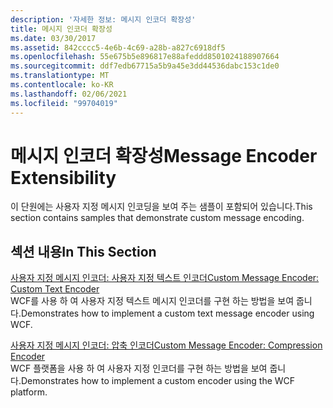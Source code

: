 ```yaml
---
description: '자세한 정보: 메시지 인코더 확장성'
title: 메시지 인코더 확장성
ms.date: 03/30/2017
ms.assetid: 842cccc5-4e6b-4c69-a28b-a827c6918df5
ms.openlocfilehash: 55e675b5e896817e88afeddd8501024188907664
ms.sourcegitcommit: ddf7edb67715a5b9a45e3dd44536dabc153c1de0
ms.translationtype: MT
ms.contentlocale: ko-KR
ms.lasthandoff: 02/06/2021
ms.locfileid: "99704019"
---
```

# <a name="message-encoder-extensibility"></a><span data-ttu-id="b36dc-103">메시지 인코더 확장성</span><span class="sxs-lookup"><span data-stu-id="b36dc-103">Message Encoder Extensibility</span></span>

<span data-ttu-id="b36dc-104">이 단원에는 사용자 지정 메시지 인코딩을 보여 주는 샘플이 포함되어 있습니다.</span><span class="sxs-lookup"><span data-stu-id="b36dc-104">This section contains samples that demonstrate custom message encoding.</span></span>  
  
## <a name="in-this-section"></a><span data-ttu-id="b36dc-105">섹션 내용</span><span class="sxs-lookup"><span data-stu-id="b36dc-105">In This Section</span></span>  

 [<span data-ttu-id="b36dc-106">사용자 지정 메시지 인코더: 사용자 지정 텍스트 인코더</span><span class="sxs-lookup"><span data-stu-id="b36dc-106">Custom Message Encoder: Custom Text Encoder</span></span>](custom-message-encoder-custom-text-encoder.md)  
 <span data-ttu-id="b36dc-107">WCF를 사용 하 여 사용자 지정 텍스트 메시지 인코더를 구현 하는 방법을 보여 줍니다.</span><span class="sxs-lookup"><span data-stu-id="b36dc-107">Demonstrates how to implement a custom text message encoder using WCF.</span></span>  
  
 [<span data-ttu-id="b36dc-108">사용자 지정 메시지 인코더: 압축 인코더</span><span class="sxs-lookup"><span data-stu-id="b36dc-108">Custom Message Encoder: Compression Encoder</span></span>](custom-message-encoder-compression-encoder.md)  
 <span data-ttu-id="b36dc-109">WCF 플랫폼을 사용 하 여 사용자 지정 인코더를 구현 하는 방법을 보여 줍니다.</span><span class="sxs-lookup"><span data-stu-id="b36dc-109">Demonstrates how to implement a custom encoder using the WCF platform.</span></span>
